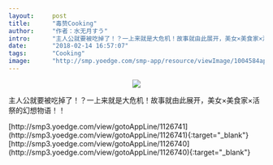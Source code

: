 ```yaml
---
layout:     post
title:      "毒贽Cooking"
author:     "作者：水无月すう"
intro:      "主人公就要被吃掉了！？一上来就是大危机！故事就由此展开，美女×美食家×活祭的幻想物语！！"
date:       "2018-02-14 16:57:07"
tags:       "Cooking"
image:      "http://smp.yoedge.com/smp-app/resource/viewImage/1004584appline.png"
---
```

<div style="text-align: center">
<p><img src="http://smp.yoedge.com/smp-app/resource/viewImage/1004584appline.png"/></p>
</div>
<p class="post-meta">
<span>主人公就要被吃掉了！？一上来就是大危机！故事就由此展开，美女×美食家×活祭的幻想物语！！</span>
</p>
[http://smp3.yoedge.com/view/gotoAppLine/1126741](http://smp3.yoedge.com/view/gotoAppLine/1126741){:target="_blank"}
[http://smp3.yoedge.com/view/gotoAppLine/1126740](http://smp3.yoedge.com/view/gotoAppLine/1126740){:target="_blank"}


